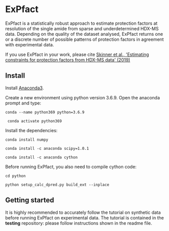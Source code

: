# ExPfact

ExPfact is a statistically robust approach to estimate protection factors at resolution of the single amide from sparse and underdetermined HDX-MS data. Depending on the quality of the dataset analysed, ExPfact returns one or a discrete number of possible patterns of protection factors in agreement with experimental data. 

If you use ExPfact in your work, please cite [Skinner et al., 'Estimating constraints for protection factors from HDX-MS data' (2019)](https://doi.org/10.1016/j.bpj.2019.02.024)

## Install

Install [Anaconda3](https://conda.io/projects/conda/en/latest/user-guide/install/linux.html).

Create a new environment using python version 3.6.9. Open the anaconda prompt and type:

``` conda --name python369 python=3.6.9 ``` 

```  conda activate python369 ```

Install the dependencies: 

``` conda install numpy ```

``` conda install -c anaconda scipy=1.0.1 ```

``` conda install -c anaconda cython ```

Before running ExPfact, you also need to compile cython code:

``` cd python ```

``` python setup_calc_dpred.py build_ext --inplace ```

## Getting started

It is highly recommended to accurately follow the tutorial on synthetic data before running ExPfact on experimental data. The tutorial is contained in the **testing** repository: please follow instructions shown in the readme file. 
